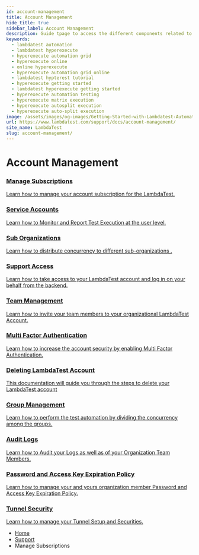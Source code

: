 ```yaml
---
id: account-management
title: Account Management
hide_title: true
sidebar_label: Account Management
description: Guide tpage to access the different components related to Account Management like Managing Subscriptions, Work on Service Accounts, Concurrency distribution in Sub-Organization, Support Access, Team Management, Multi Factor Authentication, hopw to Delete your Account, Group Management, Check Audit logs.
keywords:
  - lambdatest automation
  - lambdatest hyperexecute
  - hyperexecute automation grid
  - hyperexecute online
  - online hyperexecute
  - hyperexecute automation grid online
  - lambdatest hypterest tutorial
  - hyperexecute getting started
  - lambdatest hyperexecute getting started
  - hyperexecute automation testing
  - hyperexecute matrix execution
  - hyperexecute autosplit execution
  - hyperexecute auto-split execution
image: /assets/images/og-images/Getting-Started-with-Lambdatest-Automation.jpg
url: https://www.lambdatest.com/support/docs/account-management/
site_name: LambdaTest
slug: account-management/
---
```


<script type="application/ld+json"
      dangerouslySetInnerHTML={{ __html: JSON.stringify({
       "@context": "https://schema.org",
        "@type": "BreadcrumbList",
        "itemListElement": [{
          "@type": "ListItem",
          "position": 1,
          "name": "Home",
          "item": "https://www.lambdatest.com"
        },{
          "@type": "ListItem",
          "position": 2,
          "name": "Support",
          "item": "https://www.lambdatest.com/support/docs/"
        },{
          "@type": "ListItem",
          "position": 3,
          "name": "Account Management",
          "item": "https://www.lambdatest.com/support/docs/account-management/"
        }]
      })
    }}
></script>

# Account Management

<div className="support_main">  
  <a href="/support/docs/manage-subscriptions/">
    <div className="support_inners">
      <h3>Manage Subscriptions</h3>
      <p>Learn how to manage your account subscription for the LambdaTest.</p>
    </div>
  </a>
  <a href="/support/docs/service-accounts/">
    <div className="support_inners">
      <h3>Service Accounts</h3>
      <p>Learn how to Monitor and Report Test Execution at the user level.</p>
    </div>
  </a>
  <a href="/support/docs/sub-organizations/">
    <div className="support_inners">
      <h3>Sub Organizations</h3>
      <p>Learn how to distribute concurrency to different sub-organizations .</p>
    </div>
  </a>
  <a href="/support/docs/support-access/">
    <div className="support_inners">
      <h3>Support Access</h3>
      <p>Learn how to take access to your LambdaTest account and log in on your behalf from the backend.</p>
    </div>
  </a>
  <a href="/support/docs/team-management/">
    <div className="support_inners">
      <h3>Team Management</h3>
      <p>Learn how to invite your team members to your organizational LambdaTest Account.</p>
    </div>
  </a>
  <a href="/support/docs/multi-factor-authentication/">
    <div className="support_inners">
      <h3>Multi Factor Authentication</h3>
      <p>Learn how to increase the account security by enabling Multi Factor Authentication.</p>
    </div>
  </a>
  <a href="/support/docs/delete-lambdatest-account/">
    <div className="support_inners">
      <h3>Deleting LambdaTest Account</h3>
      <p>This documentation will guide you through the steps to delete your LambdaTest account</p>
    </div>
  </a>
  <a href="/support/docs/group-management/">
    <div className="support_inners">
      <h3>Group Management</h3>
      <p>Learn how to perform the test automation by dividing the concurrency among the groups.</p>
    </div>
  </a>
  <a href="/support/docs/audit-logs/">
    <div className="support_inners">
      <h3>Audit Logs</h3>
      <p>Learn how to Audit your Logs as well as of your Organization Team Members.</p>
    </div>
  </a>
  <a href="/support/docs/password-and-access-key-expiration-policy/">
    <div className="support_inners">
      <h3>Password and Access Key Expiration Policy</h3>
      <p>Learn how to manage your and yours organization member Password and Access Key Expiration Policy.</p>
    </div>
  </a>
  <a href="/support/docs/tunnel-security/">
    <div className="support_inners">
      <h3>Tunnel Security</h3>
      <p>Learn how to manage your Tunnel Setup and Securities.</p>
    </div>
  </a>
</div>

<nav aria-label="breadcrumbs">
  <ul className="breadcrumbs">
    <li className="breadcrumbs__item">
      <a className="breadcrumbs__link" href="https://www.lambdatest.com">
        Home
      </a>
    </li>
    <li className="breadcrumbs__item">
      <a className="breadcrumbs__link" target="_self" href="https://www.lambdatest.com/support/docs/">
        Support
      </a>
    </li>
    <li className="breadcrumbs__item breadcrumbs__item--active">
      <span className="breadcrumbs__link">
        Manage Subscriptions
      </span>
    </li>
  </ul>
</nav>